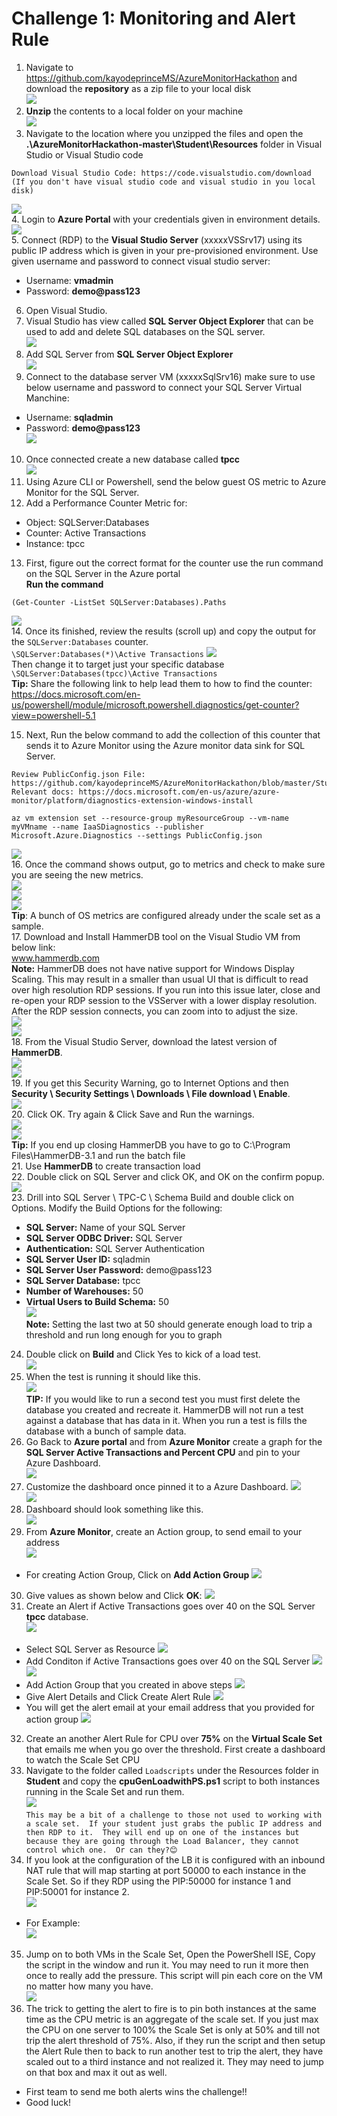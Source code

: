 # Challenge 1: Monitoring and Alert Rule

1. Navigate to https://github.com/kayodeprinceMS/AzureMonitorHackathon and download the **repository** as a zip file to your local disk<br/>
   <img src="images/downlaods.jpg"/><br/>
2. **Unzip** the contents to a local folder on your machine<br/>
   <img src="images/downlaods1.jpg"/><br/>
3. Navigate to the location where you unzipped the files and open the **.\AzureMonitorHackathon-master\Student\Resources** folder in Visual Studio or Visual Studio code<br/>
```
Download Visual Studio Code: https://code.visualstudio.com/download (If you don't have visual studio code and visual studio in you local disk)
```
   <img src="images/downlaods2.jpg"/><br/>
4. Login to **Azure Portal** with your credentials given in environment details.<br/>
   <img src="images/cred.jpg"/><br/>
5. Connect (RDP) to the **Visual Studio Server** (xxxxxVSSrv17) using its public IP address which is given in your pre-provisioned environment. Use given username and password to connect visual studio server:<br/>
 * Username: **vmadmin**
 * Password: **demo@pass123**
6. Open Visual Studio.<br/>
7. Visual Studio has view called **SQL Server Object Explorer** that can be used to add and delete SQL databases on the SQL server.<br/>
   <img src="images/sql.jpg"/><br/>
8. Add SQL Server from **SQL Server Object Explorer**<br/>
   <img src="images/sqlsrv1.jpg"/><br/>
9. Connect to the database server VM (xxxxxSqlSrv16) make sure to use below username and password to connect your SQL Server Virtual Manchine:<br/>
 * Username: **sqladmin**<br/>
 * Password: **demo@pass123**<br/>
   <img src="images/sqlconnect.jpg"/><br/>
10. Once connected create a new database called **tpcc**<br/>
   <img src="images/sqlsrv.jpg"/><br/>
11. Using Azure CLI or Powershell, send the below guest OS metric to Azure Monitor for the SQL Server.<br/>
12. Add a Performance Counter Metric for:<br/>
 * Object: SQLServer:Databases<br/>
 * Counter: Active Transactions<br/>
 * Instance: tpcc<br/>
13. First, figure out the correct format for the counter use the run command on the SQL Server in the Azure portal<br/>
**Run the command**<br/>
```
(Get-Counter -ListSet SQLServer:Databases).Paths
```
   <img src="images/sqlvm.jpg"/><br/>
14. Once its finished, review the results (scroll up) and copy the output for the `SQLServer:Databases` counter.<br/>
`
\SQLServer:Databases(*)\Active Transactions
`
   <img src="images/output.jpg"/><br/>
Then change it to target just your specific database<br/>
`\SQLServer:Databases(tpcc)\Active Transactions`<br/>
**Tip:** Share the following link to help lead them to how to find the counter:<br/>
https://docs.microsoft.com/en-us/powershell/module/microsoft.powershell.diagnostics/get-counter?view=powershell-5.1<br/>

15. Next, Run the below command to add the collection of this counter that sends it to Azure Monitor using the Azure monitor data sink for SQL Server.<br/>
```
Review PublicConfig.json File: https://github.com/kayodeprinceMS/AzureMonitorHackathon/blob/master/Student/Resources/PublicConfig.json
Relevant docs: https://docs.microsoft.com/en-us/azure/azure-monitor/platform/diagnostics-extension-windows-install
```
```
az vm extension set --resource-group myResourceGroup --vm-name myVMname --name IaaSDiagnostics --publisher Microsoft.Azure.Diagnostics --settings PublicConfig.json
```
   <img src="images/monitor.jpg"/><br/>
16. Once the command shows output, go to metrics and check to make sure you are seeing the new metrics.<br/>
   <img src="images/monitor1.jpg"/><br/>
   <img src="images/monitor2.jpg"/><br/>
   <img src="images/monitor3.jpg"/><br/>
**Tip**: A bunch of OS metrics are configured already under the scale set as a sample.<br/>
17. Download and Install HammerDB tool on the Visual Studio VM from below link:<br/>
www.hammerdb.com<br/>
**Note:** HammerDB does not have native support for Windows Display Scaling. This may result in a smaller than usual UI that is difficult to read over high resolution RDP sessions. If you run into this issue later, close and re-open your RDP session to the VSServer with a lower display resolution. After the RDP session connects, you can zoom into to adjust the size.<br/>
   <img src="images/rdp.jpg"/><br/>
   <img src="images/zoom.jpg"/><br/>
18. From the Visual Studio Server, download the latest version of **HammerDB**.<br/>
   <img src="images/hammer.jpg"/><br/>
   <img src="images/hammer1.jpg"/><br/>
19. If you get this Security Warning, go to Internet Options and then **Security \ Security Settings \ Downloads \ File download \ Enable**.<br/>
   <img src="images/enable.jpg"/><br/>
20. Click OK. Try again & Click Save and Run the warnings.<br/>
   <img src="images/run.jpg"/><br/>
   <img src="images/run1.jpg"/><br/>
**Tip:** If you end up closing HammerDB you have to go to C:\Program Files\HammerDB-3.1 and run the batch file<br/>
21. Use **HammerDB** to create transaction load<br/>
22. Double click on SQL Server and click OK, and OK on the confirm popup.
   <img src="images/db1.jpg"/><br/>
23. Drill into SQL Server \ TPC-C \ Schema Build and double click on Options. Modify the Build Options for the following:<br/>
* **SQL Server:** Name of your SQL Server<br/>
* **SQL Server ODBC Driver:** SQL Server<br/>
* **Authentication:** SQL Server Authentication<br/>
* **SQL Server User ID:** sqladmin<br/>
* **SQL Server User Password:** demo@pass123<br/>
* **SQL Server Database:** tpcc<br/>
* **Number of Warehouses:** 50<br/>
* **Virtual Users to Build Schema:** 50<br/>
   <img src="images/db2.jpg"/><br/>
**Note:** Setting the last two at 50 should generate enough load to trip a threshold and run long enough for you to graph<br/>
24. Double click on **Build** and Click Yes to kick of a load test.<br/>
   <img src="images/db3.jpg"/><br/>
25. When the test is running it should like this.<br/>
   <img src="images/db4.jpg"/><br/>
**TIP:** If you would like to run a second test you must first delete the database you created and recreate it. HammerDB will not run a test against a database that has data in it.  When you run a test is fills the database with a bunch of sample data.<br/>
26. Go Back to **Azure portal** and from **Azure Monitor** create a graph for the **SQL Server Active Transactions and Percent CPU** and pin to your Azure Dashboard.<br/>
   <img src="images/matrix.jpg"/><br/>
27. Customize the dashboard once pinned it to a Azure Dashboard.
   <img src="images/matrix1.jpg"/><br/>
   <img src="images/matric2.jpg"/><br/>
28. Dashboard should look something like this.<br/>
   <img src="images/matrix2.jpg"/><br/>
29. From **Azure Monitor**, create an Action group, to send email to your address<br/>
   <img src="images/ag.jpg"/><br/>
  * For creating Action Group, Click on **Add Action Group**
   <img src="images/ag1.jpg"/><br/>
30. Give values as shown below and Click **OK**:
   <img src="images/ag3.jpg"/><br/>
31. Create an Alert if Active Transactions goes over 40 on the SQL Server **tpcc** database.<br/>
   <img src="images/alert.jpg"/><br/>
  * Select SQL Server as Resource
   <img src="images/alert1.jpg"/><br/>
  * Add Conditon if Active Transactions goes over 40 on the SQL Server
   <img src="images/alert2.jpg"/><br/>
   <img src="images/alert3.jpg"/><br/>
  * Add Action Group that you created in above steps
   <img src="images/alert4.jpg"/><br/>
  * Give Alert Details and Click Create Alert Rule
   <img src="images/alert6.jpg"/><br/>
  * You will get the alert email at your email address that you provided for action group
   <img src="images/alert7.jpg"/><br/>
32. Create an another Alert Rule for CPU over **75%** on the **Virtual Scale Set** that emails me when you go over the threshold. First create a dashboard to watch the Scale Set CPU<br/>
33. Navigate to the folder called `Loadscripts` under the Resources folder in **Student** and copy the **cpuGenLoadwithPS.ps1** script to both instances running in the Scale Set and run them.<br/>
   <img src="images/cpu.jpg"/><br/>
``
This may be a bit of a challenge to those not used to working with a scale set.  If your student just grabs the public IP address and then RDP to it.  They will end up on one of the instances but because they are going through the Load Balancer, they cannot control which one.  Or can they?😊
``<br/>
34. If you look at the configuration of the LB it is configured with an inbound NAT rule that will map starting at port 50000 to each instance in the Scale Set.  So if they RDP using the PIP:50000 for instance 1 and PIP:50001 for instance 2.<br/>
   <img src="images/temp0.jpg"/><br/>
* For Example:<br/>
   <img src="images/vm.jpg"/><br/>
35. Jump on to both VMs in the Scale Set, Open the PowerShell ISE, Copy the script in the window and run it. You may need to run it more then once to really add the pressure. This script will pin each core on the VM no matter how many you have.<br/>
   <img src="images/vm1.jpg"/><br/>
36. The trick to getting the alert to fire is to pin both instances at the same time as the CPU metric is an aggregate of the scale set. If you just max the CPU on one server to 100% the Scale Set is only at 50% and till not trip the alert threshold of 75%. Also, if they run the script and then setup the Alert Rule then to back to run another test to trip the alert, they have scaled out to a third instance and not realized it. They may need to jump on that box and max it out as well.<br/>
* First team to send me both alerts wins the challenge!!<br/>
* Good luck!
